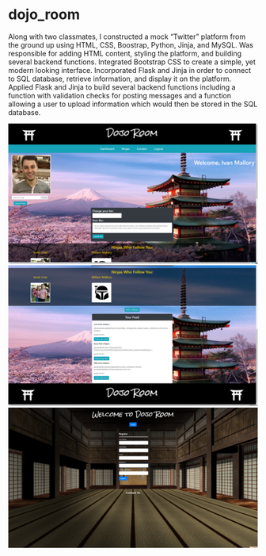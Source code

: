 # dojo_room

Along with two classmates, I constructed a mock “Twitter” platform from the ground up using HTML, CSS, Boostrap, Python, Jinja, and MySQL.  Was responsible for adding HTML content, styling the platform, and building several backend functions. Integrated Bootstrap CSS to create a simple, yet modern looking interface.  Incorporated Flask and Jinja in order to connect to SQL database, retrieve information, and display it on the platform.  Applied Flask and Jinja to build several backend functions including a function with validation checks for posting messages and a function allowing a user to upload information which would then be stored in the SQL database.

![alt text](https://github.com/ivanmallory/dojo_room/blob/master/dojoroom1.png?raw=true)
![alt text](https://github.com/ivanmallory/dojo_room/blob/master/dojoroom3.png?raw=true)
![alt text](https://github.com/ivanmallory/dojo_room/blob/master/dojoroom2.png?raw=true)
